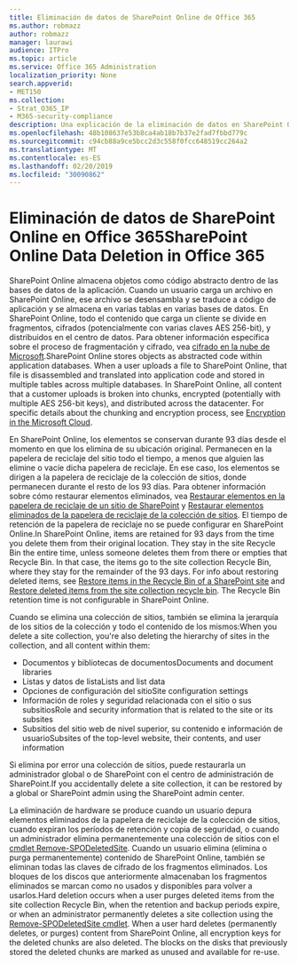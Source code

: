 ```yaml
---
title: Eliminación de datos de SharePoint Online de Office 365
ms.author: robmazz
author: robmazz
manager: laurawi
audience: ITPro
ms.topic: article
ms.service: Office 365 Administration
localization_priority: None
search.appverid:
- MET150
ms.collection:
- Strat_O365_IP
- M365-security-compliance
description: Una explicación de la eliminación de datos en SharePoint Online.
ms.openlocfilehash: 48b108637e53b8ca4ab18b7b37e2fad7fbbd779c
ms.sourcegitcommit: c94cb88a9ce5bcc2d3c558f0fcc648519cc264a2
ms.translationtype: MT
ms.contentlocale: es-ES
ms.lasthandoff: 02/20/2019
ms.locfileid: "30090862"
---
```

# <a name="sharepoint-online-data-deletion-in-office-365"></a><span data-ttu-id="8eb34-103">Eliminación de datos de SharePoint Online en Office 365</span><span class="sxs-lookup"><span data-stu-id="8eb34-103">SharePoint Online Data Deletion in Office 365</span></span>

<span data-ttu-id="8eb34-p101">SharePoint Online almacena objetos como código abstracto dentro de las bases de datos de la aplicación. Cuando un usuario carga un archivo en SharePoint Online, ese archivo se desensambla y se traduce a código de aplicación y se almacena en varias tablas en varias bases de datos. En SharePoint Online, todo el contenido que carga un cliente se divide en fragmentos, cifrados (potencialmente con varias claves AES 256-bit), y distribuidos en el centro de datos. Para obtener información específica sobre el proceso de fragmentación y cifrado, vea [cifrado en la nube de Microsoft](office-365-encryption-in-the-microsoft-cloud-overview.md).</span><span class="sxs-lookup"><span data-stu-id="8eb34-p101">SharePoint Online stores objects as abstracted code within application databases. When a user uploads a file to SharePoint Online, that file is disassembled and translated into application code and stored in multiple tables across multiple databases. In SharePoint Online, all content that a customer uploads is broken into chunks, encrypted (potentially with multiple AES 256-bit keys), and distributed across the datacenter. For specific details about the chunking and encryption process, see [Encryption in the Microsoft Cloud](office-365-encryption-in-the-microsoft-cloud-overview.md).</span></span> 

<span data-ttu-id="8eb34-p102">En SharePoint Online, los elementos se conservan durante 93 días desde el momento en que los elimina de su ubicación original. Permanecen en la papelera de reciclaje del sitio todo el tiempo, a menos que alguien las elimine o vacíe dicha papelera de reciclaje. En ese caso, los elementos se dirigen a la papelera de reciclaje de la colección de sitios, donde permanecen durante el resto de los 93 días. Para obtener información sobre cómo restaurar elementos eliminados, vea [Restaurar elementos en la papelera de reciclaje de un sitio de SharePoint](https://support.office.com/en-us/article/6df466b6-55f2-4898-8d6e-c0dff851a0be#ID0EAADAAA=Online
) y [Restaurar elementos eliminados de la papelera de reciclaje de la colección de sitios](https://support.office.com/article/5fa924ee-16d7-487b-9a0a-021b9062d14b). El tiempo de retención de la papelera de reciclaje no se puede configurar en SharePoint Online.</span><span class="sxs-lookup"><span data-stu-id="8eb34-p102">In SharePoint Online, items are retained for 93 days from the time you delete them from their original location. They stay in the site Recycle Bin the entire time, unless someone deletes them from there or empties that Recycle Bin. In that case, the items go to the site collection Recycle Bin, where they stay for the remainder of the 93 days. For info about restoring deleted items, see [Restore items in the Recycle Bin of a SharePoint site](https://support.office.com/en-us/article/6df466b6-55f2-4898-8d6e-c0dff851a0be#ID0EAADAAA=Online
) and [Restore deleted items from the site collection recycle bin](https://support.office.com/article/5fa924ee-16d7-487b-9a0a-021b9062d14b). The Recycle Bin retention time is not configurable in SharePoint Online.</span></span>

<span data-ttu-id="8eb34-113">Cuando se elimina una colección de sitios, también se elimina la jerarquía de los sitios de la colección y todo el contenido de los mismos:</span><span class="sxs-lookup"><span data-stu-id="8eb34-113">When you delete a site collection, you're also deleting the hierarchy of sites in the collection, and all content within them:</span></span>
- <span data-ttu-id="8eb34-114">Documentos y bibliotecas de documentos</span><span class="sxs-lookup"><span data-stu-id="8eb34-114">Documents and document libraries</span></span>
- <span data-ttu-id="8eb34-115">Listas y datos de lista</span><span class="sxs-lookup"><span data-stu-id="8eb34-115">Lists and list data</span></span>
- <span data-ttu-id="8eb34-116">Opciones de configuración del sitio</span><span class="sxs-lookup"><span data-stu-id="8eb34-116">Site configuration settings</span></span>
- <span data-ttu-id="8eb34-117">Información de roles y seguridad relacionada con el sitio o sus subsitios</span><span class="sxs-lookup"><span data-stu-id="8eb34-117">Role and security information that is related to the site or its subsites</span></span>
- <span data-ttu-id="8eb34-118">Subsitios del sitio web de nivel superior, su contenido e información de usuario</span><span class="sxs-lookup"><span data-stu-id="8eb34-118">Subsites of the top-level website, their contents, and user information</span></span>

<span data-ttu-id="8eb34-119">Si elimina por error una colección de sitios, puede restaurarla un administrador global o de SharePoint con el centro de administración de SharePoint.</span><span class="sxs-lookup"><span data-stu-id="8eb34-119">If you accidentally delete a site collection, it can be restored by a global or SharePoint admin using the SharePoint admin center.</span></span> 

<span data-ttu-id="8eb34-p103">La eliminación de hardware se produce cuando un usuario depura elementos eliminados de la papelera de reciclaje de la colección de sitios, cuando expiran los períodos de retención y copia de seguridad, o cuando un administrador elimina permanentemente una colección de sitios con el [cmdlet Remove-SPODeletedSite](/powershell/module/sharepoint-online/Remove-SPODeletedSite?view=sharepoint-ps). Cuando un usuario elimina (elimina o purga permanentemente) contenido de SharePoint Online, también se eliminan todas las claves de cifrado de los fragmentos eliminados. Los bloques de los discos que anteriormente almacenaban los fragmentos eliminados se marcan como no usados y disponibles para volver a usarlos.</span><span class="sxs-lookup"><span data-stu-id="8eb34-p103">Hard deletion occurs when a user purges deleted items from the site collection Recycle Bin, when the retention and backup periods expire, or when an administrator permanently deletes a site collection using the [Remove-SPODeletedSite cmdlet](/powershell/module/sharepoint-online/Remove-SPODeletedSite?view=sharepoint-ps). When a user hard deletes (permanently deletes, or purges) content from SharePoint Online, all encryption keys for the deleted chunks are also deleted. The blocks on the disks that previously stored the deleted chunks are marked as unused and available for re-use.</span></span>
